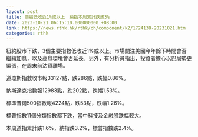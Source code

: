 ```yaml
---
layout: post
title: 美股低收近1%或以上　納指本周累計跌逾3%
date: 2023-10-21 06:15:10.000000000 +08:00
link: https://news.rthk.hk/rthk/ch/component/k2/1724138-20231021.htm
categories: rthk
---
```


紐約股市下跌，3個主要指數低收近1%或以上。市場關注美國今年餘下時間會否繼續加息，以及高息環境會否延長。另外，有分析員指出，投資者擔心以巴局勢更緊張，在周末前沽貨離場。

道瓊斯指數收市報33127點，跌286點，跌幅0.86%。

納斯達克指數報12983點，跌202點，跌幅1.53%。

標準普爾500指數報4224點，跌53點，跌幅1.26%。

標普指數11個分類指數都下跌，當中科技及金融股跌幅較大。

本周道指累計跌1.6%，納指跌3.2%，標普指數跌2.4%。
